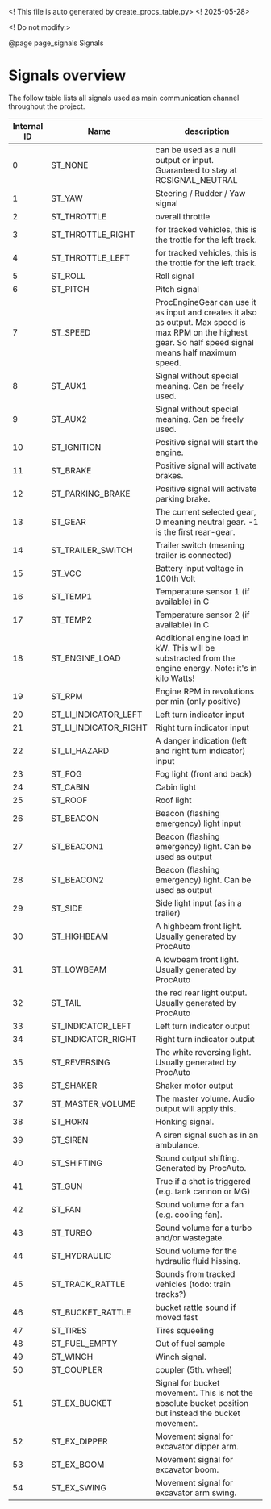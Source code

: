 
<! This file is auto generated by create_procs_table.py>
<! 2025-05-28>

<! Do not modify.>

@page page_signals Signals

# Signals overview

The follow table lists all signals used as main communication
channel throughout the project.

| Internal ID | Name | description |
|-------------|------|-------------|
| 0 | ST_NONE | can be used as a null output or input. Guaranteed to stay at RCSIGNAL_NEUTRAL |
| 1 | ST_YAW | Steering / Rudder / Yaw signal |
| 2 | ST_THROTTLE | overall throttle |
| 3 | ST_THROTTLE_RIGHT | for tracked vehicles, this is the trottle for the left track. |
| 4 | ST_THROTTLE_LEFT | for tracked vehicles, this is the trottle for the left track. |
| 5 | ST_ROLL | Roll signal |
| 6 | ST_PITCH | Pitch signal |
| 7 | ST_SPEED | ProcEngineGear can use it as input and creates it also as output. Max speed is max RPM on the highest gear. So half speed signal means half maximum speed. |
| 8 | ST_AUX1 | Signal without special meaning. Can be freely used. |
| 9 | ST_AUX2 | Signal without special meaning. Can be freely used. |
| 10 | ST_IGNITION | Positive signal will start the engine. |
| 11 | ST_BRAKE | Positive signal will activate brakes. |
| 12 | ST_PARKING_BRAKE | Positive signal will activate parking brake. |
| 13 | ST_GEAR | The current selected gear, 0 meaning neutral gear. -1 is the first rear-gear. |
| 14 | ST_TRAILER_SWITCH | Trailer switch (meaning trailer is connected) |
| 15 | ST_VCC | Battery input voltage in 100th Volt |
| 16 | ST_TEMP1 | Temperature sensor 1 (if available) in C |
| 17 | ST_TEMP2 | Temperature sensor 2 (if available) in C |
| 18 | ST_ENGINE_LOAD | Additional engine load in kW. This will be substracted from the engine energy. Note: it's in kilo Watts! |
| 19 | ST_RPM | Engine RPM in revolutions per min (only positive) |
| 20 | ST_LI_INDICATOR_LEFT | Left turn indicator input |
| 21 | ST_LI_INDICATOR_RIGHT | Right turn indicator input |
| 22 | ST_LI_HAZARD | A danger indication (left and right turn indicator) input |
| 23 | ST_FOG | Fog light (front and back) |
| 24 | ST_CABIN | Cabin light |
| 25 | ST_ROOF | Roof light |
| 26 | ST_BEACON | Beacon (flashing emergency) light input |
| 27 | ST_BEACON1 | Beacon (flashing emergency) light. Can be used as output |
| 28 | ST_BEACON2 | Beacon (flashing emergency) light. Can be used as output |
| 29 | ST_SIDE | Side light input (as in a trailer) |
| 30 | ST_HIGHBEAM | A highbeam front light. Usually generated by ProcAuto |
| 31 | ST_LOWBEAM | A lowbeam front light. Usually generated by ProcAuto |
| 32 | ST_TAIL | the red rear light output. Usually generated by ProcAuto |
| 33 | ST_INDICATOR_LEFT | Left turn indicator output |
| 34 | ST_INDICATOR_RIGHT | Right turn indicator output |
| 35 | ST_REVERSING | The white reversing light. Usually generated by ProcAuto |
| 36 | ST_SHAKER | Shaker motor output |
| 37 | ST_MASTER_VOLUME | The master volume. Audio output will apply this. |
| 38 | ST_HORN | Honking signal. |
| 39 | ST_SIREN | A siren signal such as in an ambulance. |
| 40 | ST_SHIFTING | Sound output shifting. Generated by ProcAuto. |
| 41 | ST_GUN | True if a shot is triggered (e.g. tank cannon or MG) |
| 42 | ST_FAN | Sound volume for a fan (e.g. cooling fan). |
| 43 | ST_TURBO | Sound volume for a turbo and/or wastegate. |
| 44 | ST_HYDRAULIC | Sound volume for the hydraulic fluid hissing. |
| 45 | ST_TRACK_RATTLE | Sounds from tracked vehicles (todo: train tracks?) |
| 46 | ST_BUCKET_RATTLE | bucket rattle sound if moved fast |
| 47 | ST_TIRES | Tires squeeling |
| 48 | ST_FUEL_EMPTY | Out of fuel sample |
| 49 | ST_WINCH | Winch signal.  |
| 50 | ST_COUPLER | coupler (5th. wheel) |
| 51 | ST_EX_BUCKET | Signal for bucket movement. This is not the absolute bucket position but instead the bucket movement. |
| 52 | ST_EX_DIPPER | Movement signal for excavator dipper arm. |
| 53 | ST_EX_BOOM | Movement signal for excavator boom. |
| 54 | ST_EX_SWING | Movement signal for excavator arm swing. |


